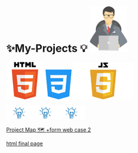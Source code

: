 # ✨My-Projects 💡 <img src="proj1-removebg-preview.png"  width="100px">

<img src="html-tutorial.png" width ="100px"><img src="mycss.png" width ="80px"><img src="JavaScript-Logo.png" width="159px" >


<img src="light-removebg-preview.png" width ="70px"><img src="light-removebg-preview.png" width ="70px"><img src="light-removebg-preview.png" width ="70px">

<a href="https://manishdeveloper333.github.io/Projects/form google map.html">Project Map 🗺 +form </a>
<a href="https://manishdeveloper333.github.io/case2.html">web case 2</a>

<a href="https://manishdeveloper333.github.io/final template.html">html final page</a>



